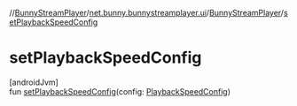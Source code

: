 //[BunnyStreamPlayer](../../../index.md)/[net.bunny.bunnystreamplayer.ui](../index.md)/[BunnyStreamPlayer](index.md)/[setPlaybackSpeedConfig](set-playback-speed-config.md)

# setPlaybackSpeedConfig

[androidJvm]\
fun [setPlaybackSpeedConfig](set-playback-speed-config.md)(config: [PlaybackSpeedConfig](../../net.bunny.bunnystreamplayer.config/-playback-speed-config/index.md))
